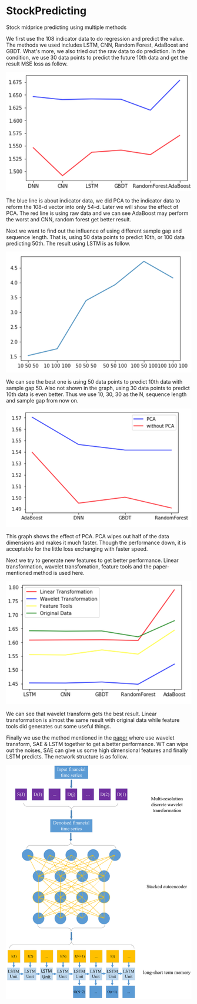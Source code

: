 # StockPredicting
Stock midprice predicting using multiple methods

We first use the 108 indicator data to do regression and predict the value. The methods we used includes LSTM, CNN, Random Forest, AdaBoost and GBDT. What's more, we also tried out the raw data to do prediction. In the condition, we use 30 data points to predict the future 10th data and get the result MSE loss as follow.

![Prediction1](./prediction1.png)

The blue line is about indicator data, we did PCA to the indicator data to reform the 108-d vector into only 54-d. Later we will show the effect of PCA. The red line is using raw data and we can see AdaBoost may perform the worst and CNN, random forest get better result.

Next we want to find out the influence of using different sample gap and sequence length. That is, using 50 data points to predict 10th, or 100 data predicting 50th. The result using LSTM is as follow.

![prediction2](./prediction2.png)

We can see the best one is using 50 data points to predict 10th data with sample gap 50. Also not shown in the graph, using 30 data points to predict 10th data is even better. Thus we use 10, 30, 30 as the N, sequence  length and sample gap from now on.

![pca](./pca.png)

This graph shows the effect of PCA. PCA wipes out half of the data dimensions and makes it much faster. Though the performance down, it is acceptable for the little loss exchanging with faster speed.

Next we try to generate new features to get better performance. Linear transformation, wavelet transfomation, feature tools and the paper-mentioned method is used here.

![feature](./feature.png)

We can see that wavelet transform gets the best result. Linear transformation is almost the same result with original data while feature tools did generates out some useful things.

Finally we use the method mentioned in the [paper](https://journals.plos.org/plosone/article?id=10.1371/journal.pone.0180944) where use wavelet transform, SAE & LSTM together to get a better performance. WT can wipe out the noises, SAE can give us some high dimensional features and finally LSTM predicts. The network structure is as follow.

![structure](./structure.PNG)
